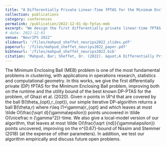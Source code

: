 ```yaml
---
title: "A Differentially Private Linear-Time fPTAS for the Minimum Enclosing Ball Problem"
collection: publications
category: conferences
permalink: /publication/2022-12-01-dp-fptas-meb
excerpt: "We design the first differentially private linear-time fPTAS for Minimum Enclosing Ball, matching non-private efficiency while providing formal privacy guarantees."
# date: 2022-12-01
venue: "NeurIPS 2022"
slidesurl: '/files/mahpud_sheffet_neurips2022_slides.pdf'
paperurl: '/files/mahpud_sheffet_neurips2022_paper.pdf'
bibtexurl: '/files/mahpud_sheffet_neurips2022.bib'
citation: 'Mahpud, Bar; Sheffet, Or. (2022). &quot;A Differentially Private Linear-Time fPTAS for the Minimum Enclosing Ball Problem.&quot; <i>NeurIPS 2022</i>.'
---
```

The Minimum Enclosing Ball (MEB) problem is one of the most fundamental problems in clustering, with applications in operations research, statistics and computational geometry. In this works, we give the first differentially private (DP) fPTAS for the Minimum Enclosing Ball problem, improving both on the runtime and the utility bound of the best known DP-PTAS for the problem, of Ghazi et al. (2020). Given n points in \R^d that are covered by the ball B(\theta_{opt},r_{opt}), our simple iterative DP-algorithm returns a ball B(\theta,r) where r\leq (1+\gamma)r_{opt} and which leaves at most \tilde O(\frac{\sqrt d}{\gamma\epsilon}) points uncovered in \tilde O(\nicefrac n {\gamma^2})-time. We also give a local-model version of our algorithm, that leaves at most \tilde O(\frac{\sqrt {nd}}{\gamma\epsilon}) points uncovered, improving on the n^{0.67}-bound of Nissim and Stemmer (2018) (at the expense of other parameters). In addition, we test our algorithm empirically and discuss future open problems.